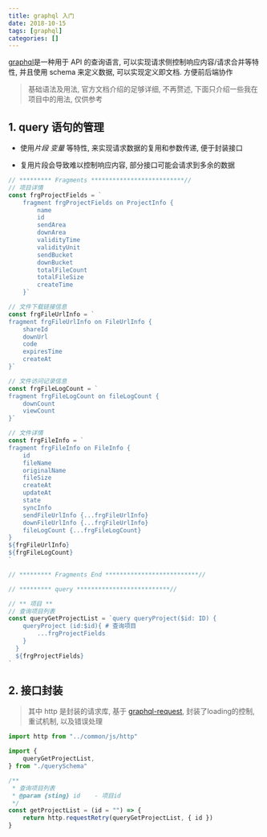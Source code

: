 ```yaml
---
title: graphql 入门
date: 2018-10-15
tags: [graphql]
categories: []
---
```

[graphql](http://graphql.cn/graphql-js/)是一种用于 API 的查询语言, 可以实现请求侧控制响应内容/请求合并等特性, 并且使用 schema 来定义数据, 可以实现定义即文档. 方便前后端协作

> 基础语法及用法, 官方文档介绍的足够详细, 不再赘述, 下面只介绍一些我在项目中的用法, 仅供参考

## 1. query 语句的管理

- 使用*片段* *变量* 等特性, 来实现请求数据的复用和参数传递, 便于封装接口

- 复用片段会导致难以控制响应内容, 部分接口可能会请求到多余的数据

<!-- more -->
```js
// ********* Fragments **************************//
// 项目详情
const frgProjectFields = `
    fragment frgProjectFields on ProjectInfo {
        name
        id
        sendArea
        downArea
        validityTime
        validityUnit
        sendBucket
        downBucket
        totalFileCount
        totalFileSize
        createTime
    }`

// 文件下载链接信息
const frgFileUrlInfo = `
fragment frgFileUrlInfo on FileUrlInfo {
    shareId
    downUrl
    code
    expiresTime
    createAt
}`

// 文件访问记录信息
const frgFileLogCount = `
fragment frgFileLogCount on fileLogCount {
    downCount
    viewCount
}`

// 文件详情
const frgFileInfo = `
fragment frgFileInfo on FileInfo {
    id
    fileName
    originalName
    fileSize
    createAt
    updateAt
    state
    syncInfo
    sendFileUrlInfo {...frgFileUrlInfo}
    downFileUrlInfo {...frgFileUrlInfo}
    fileLogCount {...frgFileLogCount}
}
${frgFileUrlInfo}
${frgFileLogCount}
`

// ********* Fragments End **************************//

// ********* query **************************//

// ** 项目 **
// 查询项目列表
const queryGetProjectList = `query queryProject($id: ID) {
    queryProject (id:$id){ # 查询项目
        ...frgProjectFields
    }
  }
  ${frgProjectFields}
`
```


## 2. 接口封装

> 其中 http 是封装的请求库, 基于 [graphql-request](https://www.npmjs.com/package/graphql-request), 封装了loading的控制, 重试机制, 以及错误处理

```js
import http from "../common/js/http"

import {
    queryGetProjectList,
} from "./querySchema"

/**
 * 查询项目列表
 * @param {sting} id    - 项目id
 */
const getProjectList = (id = "") => {
    return http.requestRetry(queryGetProjectList, { id })
}
```